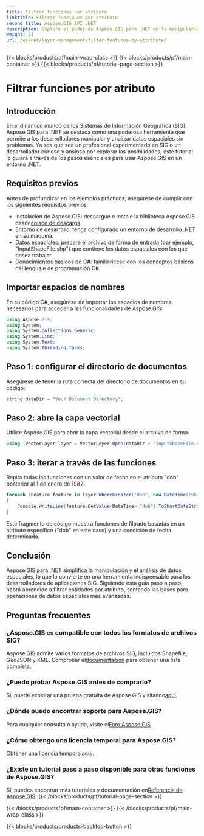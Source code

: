 ```yaml
---
title: Filtrar funciones por atributo
linktitle: Filtrar funciones por atributo
second_title: Aspose.GIS API .NET
description: Explore el poder de Aspose.GIS para .NET en la manipulación de datos espaciales. Filtre funciones sin esfuerzo, mejore las aplicaciones SIG y aumente la productividad.
weight: 21
url: /es/net/layer-management/filter-features-by-attribute/
---
```


{{< blocks/products/pf/main-wrap-class >}}
{{< blocks/products/pf/main-container >}}
{{< blocks/products/pf/tutorial-page-section >}}

# Filtrar funciones por atributo

## Introducción
En el dinámico mundo de los Sistemas de Información Geográfica (SIG), Aspose.GIS para .NET se destaca como una poderosa herramienta que permite a los desarrolladores manipular y analizar datos espaciales sin problemas. Ya sea que sea un profesional experimentado en SIG o un desarrollador curioso y ansioso por explorar las posibilidades, este tutorial lo guiará a través de los pasos esenciales para usar Aspose.GIS en un entorno .NET.
## Requisitos previos
Antes de profundizar en los ejemplos prácticos, asegúrese de cumplir con los siguientes requisitos previos:
-  Instalación de Aspose.GIS: descargue e instale la biblioteca Aspose.GIS desde[enlace de descarga](https://releases.aspose.com/gis/net/).
- Entorno de desarrollo: tenga configurado un entorno de desarrollo .NET en su máquina.
- Datos espaciales: prepare el archivo de forma de entrada (por ejemplo, "InputShapeFile.shp") que contiene los datos espaciales con los que desea trabajar.
- Conocimientos básicos de C#: familiarícese con los conceptos básicos del lenguaje de programación C#.
## Importar espacios de nombres
En su código C#, asegúrese de importar los espacios de nombres necesarios para acceder a las funcionalidades de Aspose.GIS:
```csharp
using Aspose.Gis;
using System;
using System.Collections.Generic;
using System.Linq;
using System.Text;
using System.Threading.Tasks;
```
## Paso 1: configurar el directorio de documentos
Asegúrese de tener la ruta correcta del directorio de documentos en su código:
```csharp
string dataDir = "Your Document Directory";
```
## Paso 2: abre la capa vectorial
Utilice Aspose.GIS para abrir la capa vectorial desde el archivo de forma:
```csharp
using (VectorLayer layer = VectorLayer.Open(dataDir + "InputShapeFile.shp", Drivers.Shapefile))
```
## Paso 3: iterar a través de las funciones
Repita todas las funciones con un valor de fecha en el atributo "dob" posterior al 1 de enero de 1982:
```csharp
foreach (Feature feature in layer.WhereGreater("dob", new DateTime(1982, 1, 1, 0, 0, 0)))
{
    Console.WriteLine(feature.GetValue<DateTime>("dob").ToShortDateString());
}
```
Este fragmento de código muestra funciones de filtrado basadas en un atributo específico ("dob" en este caso) y una condición de fecha determinada.
## Conclusión
Aspose.GIS para .NET simplifica la manipulación y el análisis de datos espaciales, lo que lo convierte en una herramienta indispensable para los desarrolladores de aplicaciones SIG. Siguiendo esta guía paso a paso, habrá aprendido a filtrar entidades por atributo, sentando las bases para operaciones de datos espaciales más avanzadas.
## Preguntas frecuentes
### ¿Aspose.GIS es compatible con todos los formatos de archivos SIG?
 Aspose.GIS admite varios formatos de archivos SIG, incluidos Shapefile, GeoJSON y KML. Comprobar el[documentación](https://reference.aspose.com/gis/net/) para obtener una lista completa.
### ¿Puedo probar Aspose.GIS antes de comprarlo?
 Sí, puede explorar una prueba gratuita de Aspose.GIS visitando[aquí](https://releases.aspose.com/).
### ¿Dónde puedo encontrar soporte para Aspose.GIS?
 Para cualquier consulta o ayuda, visite el[Foro Aspose.GIS](https://forum.aspose.com/c/gis/33).
### ¿Cómo obtengo una licencia temporal para Aspose.GIS?
 Obtener una licencia temporal[aquí](https://purchase.aspose.com/temporary-license/).
### ¿Existe un tutorial paso a paso disponible para otras funciones de Aspose.GIS?
 Sí, puedes encontrar más tutoriales y documentación en[Referencia de Aspose.GIS](https://reference.aspose.com/gis/net/).
{{< /blocks/products/pf/tutorial-page-section >}}

{{< /blocks/products/pf/main-container >}}
{{< /blocks/products/pf/main-wrap-class >}}

{{< blocks/products/products-backtop-button >}}
